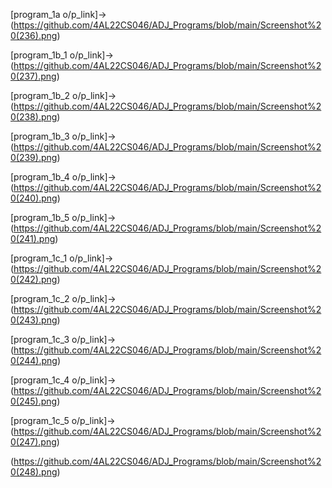 [program_1a o/p_link]-> (https://github.com/4AL22CS046/ADJ_Programs/blob/main/Screenshot%20(236).png)

[program_1b_1 o/p_link]->(https://github.com/4AL22CS046/ADJ_Programs/blob/main/Screenshot%20(237).png)

[program_1b_2 o/p_link]->(https://github.com/4AL22CS046/ADJ_Programs/blob/main/Screenshot%20(238).png)

[program_1b_3 o/p_link]->(https://github.com/4AL22CS046/ADJ_Programs/blob/main/Screenshot%20(239).png)

[program_1b_4 o/p_link]->(https://github.com/4AL22CS046/ADJ_Programs/blob/main/Screenshot%20(240).png)

[program_1b_5 o/p_link]->(https://github.com/4AL22CS046/ADJ_Programs/blob/main/Screenshot%20(241).png)

[program_1c_1 o/p_link]->(https://github.com/4AL22CS046/ADJ_Programs/blob/main/Screenshot%20(242).png)

[program_1c_2 o/p_link]->(https://github.com/4AL22CS046/ADJ_Programs/blob/main/Screenshot%20(243).png)

[program_1c_3 o/p_link]->(https://github.com/4AL22CS046/ADJ_Programs/blob/main/Screenshot%20(244).png)

[program_1c_4 o/p_link]->(https://github.com/4AL22CS046/ADJ_Programs/blob/main/Screenshot%20(245).png)

[program_1c_5 o/p_link]->(https://github.com/4AL22CS046/ADJ_Programs/blob/main/Screenshot%20(247).png)

(https://github.com/4AL22CS046/ADJ_Programs/blob/main/Screenshot%20(248).png)
